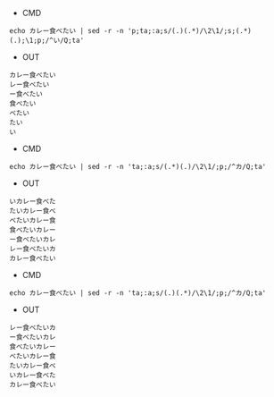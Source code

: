 - CMD

```
echo カレー食べたい | sed -r -n 'p;ta;:a;s/(.)(.*)/\2\1/;s;(.*)(.);\1;p;/^い/Q;ta'
```

- OUT

```
カレー食べたい
レー食べたい
ー食べたい
食べたい
べたい
たい
い
```

- CMD

```
echo カレー食べたい | sed -r -n 'ta;:a;s/(.*)(.)/\2\1/;p;/^カ/Q;ta'
```

- OUT

```
いカレー食べた
たいカレー食べ
べたいカレー食
食べたいカレー
ー食べたいカレ
レー食べたいカ
カレー食べたい
```


- CMD

```
echo カレー食べたい | sed -r -n 'ta;:a;s/(.)(.*)/\2\1/;p;/^カ/Q;ta'
```

- OUT

```
レー食べたいカ
ー食べたいカレ
食べたいカレー
べたいカレー食
たいカレー食べ
いカレー食べた
カレー食べたい
```
